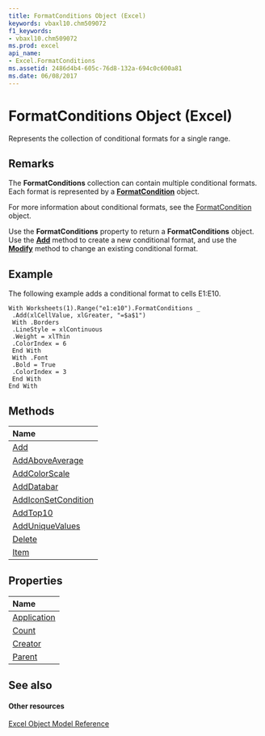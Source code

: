 ```yaml
---
title: FormatConditions Object (Excel)
keywords: vbaxl10.chm509072
f1_keywords:
- vbaxl10.chm509072
ms.prod: excel
api_name:
- Excel.FormatConditions
ms.assetid: 2486d4b4-605c-76d8-132a-694c0c600a81
ms.date: 06/08/2017
---
```



# FormatConditions Object (Excel)

Represents the collection of conditional formats for a single range.


## Remarks

 The **FormatConditions** collection can contain multiple conditional formats. Each format is represented by a **[FormatCondition](formatcondition-object-excel.md)** object.

For more information about conditional formats, see the [FormatCondition](formatcondition-object-excel.md) object.

Use the  **FormatConditions** property to return a **FormatConditions** object. Use the **[Add](formatconditions-add-method-excel.md)** method to create a new conditional format, and use the **[Modify](formatcondition-modify-method-excel.md)** method to change an existing conditional format.


## Example

The following example adds a conditional format to cells E1:E10.


```
With Worksheets(1).Range("e1:e10").FormatConditions _ 
 .Add(xlCellValue, xlGreater, "=$a$1") 
 With .Borders 
 .LineStyle = xlContinuous 
 .Weight = xlThin 
 .ColorIndex = 6 
 End With 
 With .Font 
 .Bold = True 
 .ColorIndex = 3 
 End With 
End With
```


## Methods



|**Name**|
|:-----|
|[Add](formatconditions-add-method-excel.md)|
|[AddAboveAverage](formatconditions-addaboveaverage-method-excel.md)|
|[AddColorScale](formatconditions-addcolorscale-method-excel.md)|
|[AddDatabar](formatconditions-adddatabar-method-excel.md)|
|[AddIconSetCondition](formatconditions-addiconsetcondition-method-excel.md)|
|[AddTop10](formatconditions-addtop10-method-excel.md)|
|[AddUniqueValues](formatconditions-adduniquevalues-method-excel.md)|
|[Delete](formatconditions-delete-method-excel.md)|
|[Item](formatconditions-item-method-excel.md)|

## Properties



|**Name**|
|:-----|
|[Application](formatconditions-application-property-excel.md)|
|[Count](formatconditions-count-property-excel.md)|
|[Creator](formatconditions-creator-property-excel.md)|
|[Parent](formatconditions-parent-property-excel.md)|

## See also


#### Other resources


[Excel Object Model Reference](http://msdn.microsoft.com/library/11ea8598-8a20-92d5-f98b-0da04263bf2c%28Office.15%29.aspx)

